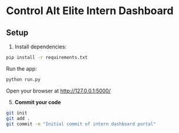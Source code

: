 # Control Alt Elite Intern Dashboard

## Setup

1. Install dependencies:
```bash
pip install -r requirements.txt
```
Run the app:

```bash
python run.py
```
Open your browser at http://127.0.0.1:5000/


5. **Commit your code**

```bash
git init
git add .
git commit -m "Initial commit of intern dashboard portal"
